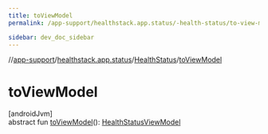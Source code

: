 ```yaml
---
title: toViewModel
permalink: /app-support/healthstack.app.status/-health-status/to-view-model.html

sidebar: dev_doc_sidebar
---
```

//[app-support](../../../index.html)/[healthstack.app.status](../index.html)/[HealthStatus](index.html)/[toViewModel](to-view-model.html)



# toViewModel



[androidJvm]\
abstract fun [toViewModel](to-view-model.html)(): [HealthStatusViewModel](../../healthstack.app.viewmodel/-health-status-view-model/index.html)




